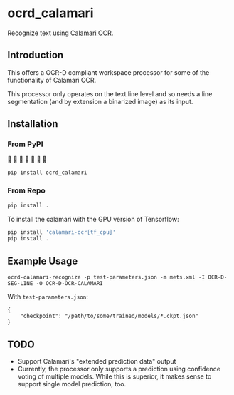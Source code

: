 # ocrd_calamari

Recognize text using [Calamari OCR](https://github.com/Calamari-OCR/calamari).

## Introduction

This offers a OCR-D compliant workspace processor for some of the functionality of Calamari OCR.

This processor only operates on the text line level and so needs a line segmentation (and by extension a binarized 
image) as its input.

## Installation

### From PyPI

:construction: :construction: :construction: :construction: :construction: :construction: :construction:

```
pip install ocrd_calamari
```

### From Repo

```sh
pip install .
```

To install the calamari with the GPU version of Tensorflow:

```sh
pip install 'calamari-ocr[tf_cpu]'
pip install .
```

## Example Usage

~~~
ocrd-calamari-recognize -p test-parameters.json -m mets.xml -I OCR-D-SEG-LINE -O OCR-D-OCR-CALAMARI
~~~

With `test-parameters.json`:
~~~
{
    "checkpoint": "/path/to/some/trained/models/*.ckpt.json"
}
~~~

TODO
----

* Support Calamari's "extended prediction data" output
* Currently, the processor only supports a prediction using confidence voting of multiple models. While this is
  superior, it makes sense to support single model prediction, too.
